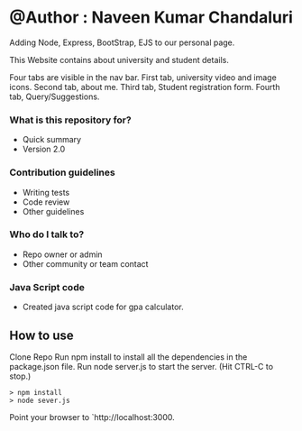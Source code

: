 # @Author : Naveen Kumar Chandaluri

Adding Node, Express, BootStrap, EJS to our personal page.

This Website contains about university and student details.

Four tabs are visible in the nav bar.
First tab, university video and image icons.
Second tab, about me.
Third tab, Student registration form.
Fourth tab, Query/Suggestions.

### What is this repository for? ###

* Quick summary
* Version 2.0

### Contribution guidelines ###

* Writing tests
* Code review
* Other guidelines

### Who do I talk to? ###

* Repo owner or admin
* Other community or team contact

### Java Script code ###

* Created java script code for gpa calculator.

## How to use
Clone Repo
Run npm install to install all the dependencies in the package.json file.
Run node server.js to start the server. (Hit CTRL-C to stop.)
```
> npm install
> node sever.js
```
Point your browser to `http://localhost:3000. 
